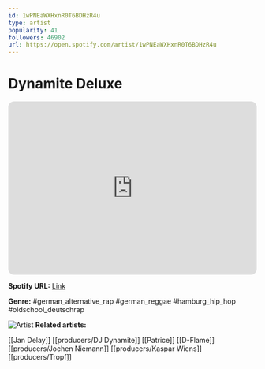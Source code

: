 ```yaml
---
id: 1wPNEaWXHxnR0T6BDHzR4u
type: artist
popularity: 41
followers: 46902
url: https://open.spotify.com/artist/1wPNEaWXHxnR0T6BDHzR4u
---
```

# Dynamite Deluxe

<iframe style="border-radius:12px" src="https://open.spotify.com/embed/artist/1wPNEaWXHxnR0T6BDHzR4u" width="100%" height="352" frameBorder="0" allowfullscreen="" allow="autoplay; clipboard-write; encrypted-media; fullscreen; picture-in-picture" loading="lazy"></iframe>

**Spotify URL:** [Link](https://open.spotify.com/artist/1wPNEaWXHxnR0T6BDHzR4u)

**Genre:**  #german_alternative_rap #german_reggae #hamburg_hip_hop #oldschool_deutschrap

![Artist](https://i.scdn.co/image/ab67616d0000b2738cd0386d83ad92c8427155b3)
**Related artists:**

[[Jan Delay]]
[[producers/DJ Dynamite]]
[[Patrice]]
[[D-Flame]]
[[producers/Jochen Niemann]]
[[producers/Kaspar Wiens]]
[[producers/Tropf]]
